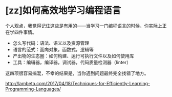 # [zz]如何高效地学习编程语言

<!--
ID: 8bffc2f5-278c-43d6-91fd-8aa7205d7f70
Status: publish
Date: 2018-04-04T05:26:00
Modified: 2020-05-16T11:32:49
wp_id: 336
-->

个人观点，我觉得记住这些是有用的——当学习一门编程语言的时候，你实际上正在学四件事情。

* 怎么写代码：语法、语义以及资源管理
* 语言的范式：面向对象，函数式，逻辑等
* 产出物的生态圈：如何构建、运行可执行文件以及如何使用库
* 工具：编辑器，编译器，调试器，代码质量检测器（linter）

这四项很容易搞混，不幸的结果是，当你遇到问题最终完全找错了地方。

http://lambeta.com/2017/04/18/Techniques-for-Efficiently-Learning-Programming-Languages/
